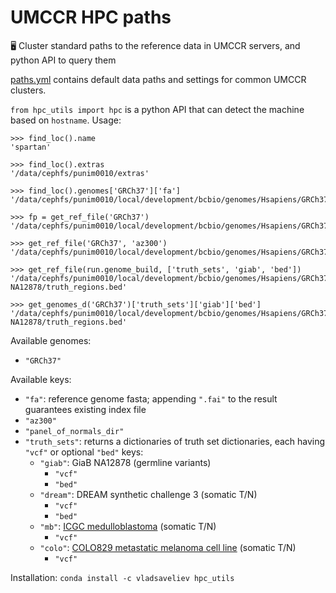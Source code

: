 # UMCCR HPC paths

🖥️ Cluster standard paths to the reference data in UMCCR servers, and python API to query them

[paths.yml](paths.yml) contains default data paths and settings for common UMCCR clusters. 

`from hpc_utils import hpc` is a python API that can detect the machine based on `hostname`. Usage:

```
>>> find_loc().name
'spartan'

>>> find_loc().extras
'/data/cephfs/punim0010/extras'

>>> find_loc().genomes['GRCh37']['fa']
'/data/cephfs/punim0010/local/development/bcbio/genomes/Hsapiens/GRCh37/seq/GRCh37.fa'

>>> fp = get_ref_file('GRCh37')
'/data/cephfs/punim0010/local/development/bcbio/genomes/Hsapiens/GRCh37/seq/GRCh37.fa'

>>> get_ref_file('GRCh37', 'az300')
'/data/cephfs/punim0010/local/development/bcbio/genomes/Hsapiens/GRCh37/coverage/prioritize/cancer/az300.bed.gz'

>>> get_ref_file(run.genome_build, ['truth_sets', 'giab', 'bed'])
'/data/cephfs/punim0010/local/development/bcbio/genomes/Hsapiens/GRCh37/validation/giab-NA12878/truth_regions.bed'

>>> get_genomes_d('GRCh37')['truth_sets']['giab']['bed']
'/data/cephfs/punim0010/local/development/bcbio/genomes/Hsapiens/GRCh37/validation/giab-NA12878/truth_regions.bed'
```

Available genomes: 

- `"GRCh37"`

Available keys:

- `"fa"`: reference genome fasta; appending `".fai"` to the result guarantees existing index file
- `"az300"`
- `"panel_of_normals_dir"`
- `"truth_sets"`: returns a dictionaries of truth set dictionaries, each having `"vcf"` or optional `"bed"` keys:
  - `"giab"`:   GiaB NA12878 (germline variants)
    - `"vcf"`
    - `"bed"`
  - `"dream"`:  DREAM synthetic challenge 3 (somatic T/N)
    - `"vcf"`
    - `"bed"`
  - `"mb"`:     [ICGC medulloblastoma](https://www.nature.com/articles/ncomms10001) (somatic T/N)
    - `"vcf"`
  - `"colo"`:   [COLO829 metastatic melanoma cell line](https://www.ncbi.nlm.nih.gov/pmc/articles/PMC4837349) (somatic T/N)
    - `"vcf"`

Installation: `conda install -c vladsaveliev hpc_utils`